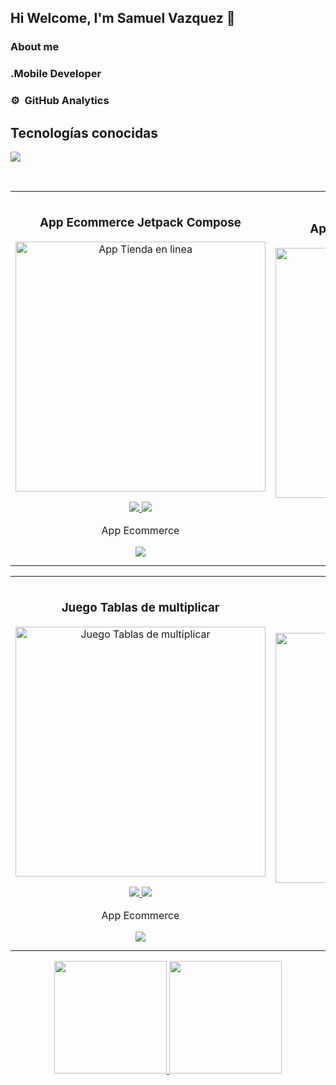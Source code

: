 ## Hi Welcome, I'm Samuel Vazquez 👋

### About me 
### .Mobile Developer
### ⚙️ &nbsp;GitHub Analytics

<h2 >Tecnologías conocidas</h2>
<!--tech stack icons-->
<p align="left">
  <a href="https://skillicons.dev">
    <img src="https://skillicons.dev/icons?i=androidstudio,c,cs,cpp,java,html,js,nodejs,mysql,sqlite,firebase,git,github,postman,vscode,nestjs,typescript,arduino,unity&perline=12" />
  </a>
</p>
<br>
<!-------------------------->

<table>
<tr>
<td width="50%">
<h3 align="center">App Ecommerce Jetpack Compose</h3>
<div align="center">
<a href="https://github.com/samuck21/EcommerceApp" target="_blank"><img src="" width="400" alt="App Tienda en linea"></a>
<p>
<a href="https://github.com/samuck21/EcommerceApp" target="_blank">
<img src="https://img.shields.io/badge/CÓDIGO-ff9?style=for-the-badge&logo=github&logoColor=black">
</a>
<a href="https://github.com/samuck21/EcommerceApp" target="_blank">
<img src="https://img.shields.io/badge/-Backend-ff9?style=for-the-badge&color=fbfc40">
</a>
</p>
<p>App Ecommerce</p>
   <img src="https://skillicons.dev/icons?i=androidstudio,kotlin,nestjs,typescript,mysql&perline=12" />
</div>
                                                                                      
</td>

<td width="50%">
               <br>
<h3 align="center">App Delivery Jetpack Compose</h3>
<div align="center">                                       
<a href="https://github.com/samuck21/Delivery" target="_blank"><img src="" width="400" alt="App Delivery Food"></a>
<br>
<p>
<a href="https://github.com/samuck21/Delivery" target="_blank">
<img src="https://img.shields.io/badge/C%C3%93DIGO-80ffaa?style=for-the-badge&logo=github&logoColor=black">
</a>
<a href="https://github.com/samuck21/Delivery" target="_blank">
<img src="https://img.shields.io/badge/-Backend-ff9?style=for-the-badge&color=fbfc40">
</a>
</p>
</p> App Delivery</p>
    <img src="https://skillicons.dev/icons?i=androidstudio,kotlin,nestjs,typescript,mysql&perline=12" />
</div>                                                             
</table>  

<table>
<tr>
<td width="50%">
<h3 align="center">Juego Tablas de multiplicar</h3>
<div align="center">
<a href="https://github.com/samuck21/Tablas-de-multiplicar-juegoPRO-1.0.0v" target="_blank"><img src="" width="400" alt="Juego Tablas de multiplicar"></a>
<p>
<a href="https://github.com/samuck21/Tablas-de-multiplicar-juegoPRO-1.0.0v" target="_blank">
<img src="https://img.shields.io/badge/CÓDIGO-ff9?style=for-the-badge&logo=github&logoColor=black">
</a>
<a href="https://github.com/samuck21/Tablas-de-multiplicar-juegoPRO-1.0.0v" target="_blank">
<img src="https://img.shields.io/badge/-Youtube-green?style=for-the-badge&color=fbfc40">
</a>
</p>
<p>App Ecommerce</p>
   <img src="https://skillicons.dev/icons?i=androidstudio,java&perline=12" />
</div>
                                                                                      
</td>

<td width="50%">
               <br>
<h3 align="center">App Formula General</h3>
<div align="center">                                       
<a href="https://github.com/samuck21/Formula-General-PRO-1.0.7v-2022" target="_blank"><img src="" width="400" alt="Formula General"></a>
<br>
<p>
<a href="https://github.com/samuck21/Formula-General-PRO-1.0.7v-2022" target="_blank">
<img src="https://img.shields.io/badge/C%C3%93DIGO-80ffaa?style=for-the-badge&logo=github&logoColor=black">
</a>
<a href="https://github.com/samuck21/Formula-General-PRO-1.0.7v-2022" target="_blank">
<img src="https://img.shields.io/badge/-Youtube-green?style=for-the-badge&color=3fFD7f">
</a>
</p>
</p> App Delivery</p>
   <img src="https://skillicons.dev/icons?i=androidstudio,java&perline=12" />
</div>                                                             
</table>  


<p align="center">
<a href="https://github.com/samuck21">
  <img height="180em" src="https://github-readme-stats-eight-theta.vercel.app/api?username=samuck21&show_icons=true&theme=algolia&include_all_commits=true&count_private=true"/>
  <img height="180em" src="https://github-readme-stats-eight-theta.vercel.app/api/top-langs/?username=samuck21&layout=compact&langs_count=8&theme=algolia"/>
</a>
</p>



<!--
**samuck21/samuck21** is a ✨ _special_ ✨ repository because its `README.md` (this file) appears on your GitHub profile.

Here are some ideas to get you started:

- 🔭 I’m currently working on ...
- 🌱 I’m currently learning ...
- 👯 I’m looking to collaborate on ...
- 🤔 I’m looking for help with ...
- 💬 Ask me about ...
- 📫 How to reach me: ...
- 😄 Pronouns: ...
- ⚡ Fun fact: ...
-->
